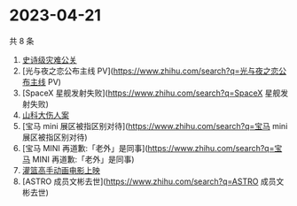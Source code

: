 # 2023-04-21

共 8 条

<!-- BEGIN ZHIHUSEARCH -->
<!-- 最后更新时间 Fri Apr 21 2023 23:18:08 GMT+0800 (China Standard Time) -->
1. [史诗级灾难公关](https://www.zhihu.com/search?q=史诗级灾难公关)
1. [光与夜之恋公布主线 PV](https://www.zhihu.com/search?q=光与夜之恋公布主线 PV)
1. [SpaceX 星舰发射失败](https://www.zhihu.com/search?q=SpaceX 星舰发射失败)
1. [山科大伤人案](https://www.zhihu.com/search?q=山科大伤人案)
1. [宝马 mini 展区被指区别对待](https://www.zhihu.com/search?q=宝马 mini 展区被指区别对待)
1. [宝马 MINI 再道歉:「老外」是同事](https://www.zhihu.com/search?q=宝马 MINI 再道歉:「老外」是同事)
1. [灌篮高手动画电影上映](https://www.zhihu.com/search?q=灌篮高手动画电影上映)
1. [ASTRO 成员文彬去世](https://www.zhihu.com/search?q=ASTRO 成员文彬去世)
<!-- END ZHIHUSEARCH -->
